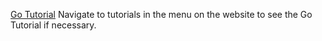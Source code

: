 [Go Tutorial](https://ppan1229.github.io/comp423-course-notes/tutorials/go-setup/)
Navigate to tutorials in the menu on the website to see the Go Tutorial if necessary.

